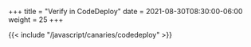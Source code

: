 +++
title = "Verify in CodeDeploy"
date = 2021-08-30T08:30:00-06:00
weight = 25
+++

{{< include "/javascript/canaries/codedeploy" >}}
